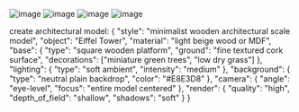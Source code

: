 
![image](https://github.com/user-attachments/assets/d715a83b-9538-4c71-9971-fcb419047fb1)
![image](https://github.com/user-attachments/assets/03cc842f-5271-41f2-8b6d-d867925e3ffb)
![image](https://github.com/user-attachments/assets/43feeee3-7c1f-4011-a126-68299d038378)
![image](https://github.com/user-attachments/assets/38291836-4e25-49ad-8ab6-874c8719839d)


create architectural model:
{
"style": "minimalist wooden architectural scale model",
"object": "Eiffel Tower",
"material": "light beige wood or MDF",
"base": {
"type": "square wooden platform",
"ground": "fine textured cork surface",
"decorations": ["miniature green trees", "low dry grass"]
},
"lighting": {
"type": "soft ambient",
"intensity": "medium"
},
"background": {
"type": "neutral plain backdrop",
"color": "#E8E3D8"
},
"camera": {
"angle": "eye-level",
"focus": "entire model centered"
},
"render": {
"quality": "high",
"depth_of_field": "shallow",
"shadows": "soft"
}
}
